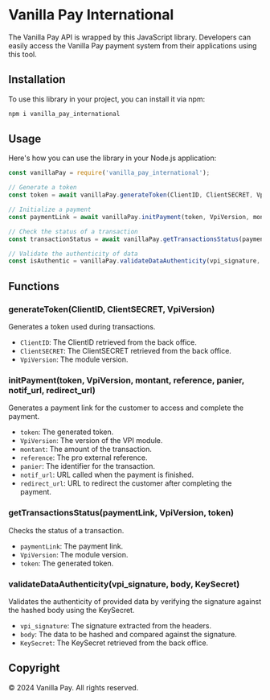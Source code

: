 
# Vanilla Pay International 

The Vanilla Pay API is wrapped by this JavaScript library. Developers can easily access the Vanilla Pay payment system from their applications using this tool.
## Installation

To use this library in your project, you can install it via npm:

```bash
npm i vanilla_pay_international
```

## Usage

Here's how you can use the library in your Node.js application:

```javascript
const vanillaPay = require('vanilla_pay_international');

// Generate a token
const token = await vanillaPay.generateToken(ClientID, ClientSECRET, VpiVersion);

// Initialize a payment
const paymentLink = await vanillaPay.initPayment(token, VpiVersion, montant, reference, panier, notif_url, redirect_url);

// Check the status of a transaction
const transactionStatus = await vanillaPay.getTransactionsStatus(paymentLink, VpiVersion, token);

// Validate the authenticity of data
const isAuthentic = vanillaPay.validateDataAuthenticity(vpi_signature, body, KeySecret);
```

## Functions

### generateToken(ClientID, ClientSECRET, VpiVersion)

Generates a token used during transactions.

- `ClientID`: The ClientID retrieved from the back office.
- `ClientSECRET`: The ClientSECRET retrieved from the back office.
- `VpiVersion`: The module version.

### initPayment(token, VpiVersion, montant, reference, panier, notif_url, redirect_url)

Generates a payment link for the customer to access and complete the payment.

- `token`: The generated token.
- `VpiVersion`: The version of the VPI module.
- `montant`: The amount of the transaction.
- `reference`: The pro external reference.
- `panier`: The identifier for the transaction.
- `notif_url`: URL called when the payment is finished.
- `redirect_url`: URL to redirect the customer after completing the payment.

### getTransactionsStatus(paymentLink, VpiVersion, token)

Checks the status of a transaction.

- `paymentLink`: The payment link.
- `VpiVersion`: The module version.
- `token`: The generated token.

### validateDataAuthenticity(vpi_signature, body, KeySecret)

Validates the authenticity of provided data by verifying the signature against the hashed body using the KeySecret.

- `vpi_signature`: The signature extracted from the headers.
- `body`: The data to be hashed and compared against the signature.
- `KeySecret`: The KeySecret retrieved from the back office.

## Copyright
© 2024 Vanilla Pay. All rights reserved.